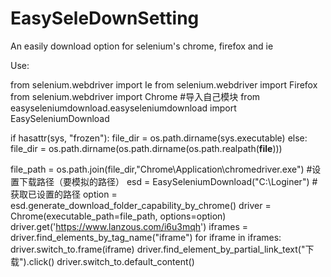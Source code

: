 # EasySeleDownSetting
An easily download option for selenium's chrome, firefox and ie

Use:

from selenium.webdriver import Ie
from selenium.webdriver import Firefox
from selenium.webdriver import Chrome
#导入自己模块
from easyseleniumdownload.easyseleniumdownload import EasySeleniumDownload

if hasattr(sys, "frozen"):
    file_dir = os.path.dirname(sys.executable)
else:
    file_dir = os.path.dirname(os.path.dirname(os.path.realpath(__file__)))

file_path = os.path.join(file_dir,"Chrome\Application\chromedriver.exe")
#设置下载路径（要模拟的路径）
esd = EasySeleniumDownload("C:\Loginer")
#获取已设置的路径
option = esd.generate_download_folder_capability_by_chrome()
driver = Chrome(executable_path=file_path, options=option)
driver.get('https://www.lanzous.com/i6u3mqh')
iframes = driver.find_elements_by_tag_name("iframe")
for iframe in iframes:
    driver.switch_to.frame(iframe)
    driver.find_element_by_partial_link_text("下载").click()
    driver.switch_to.default_content()
